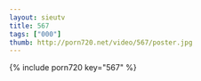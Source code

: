 ```yaml
--- 
layout: sieutv
title: 567
tags: ["000"]
thumb: http://porn720.net/video/567/poster.jpg
---
```

{% include porn720 key="567" %} 
